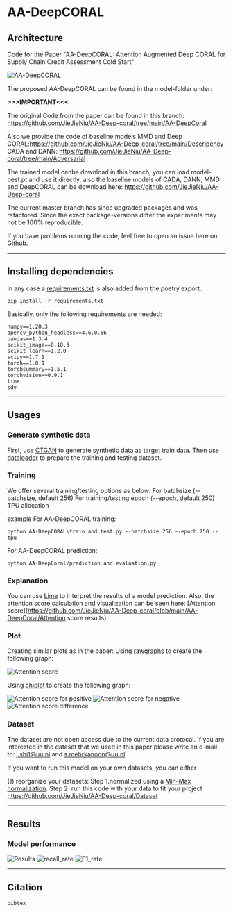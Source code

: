 # AA-DeepCORAL
## Architecture
Code for the Paper "AA-DeepCORAL: Attention Augmented Deep CORAL for Supply Chain Credit Assessment Cold Start" 

![AA-DeepCORAL](artchi.jpg)

The proposed AA-DeepCORAL can be found in the model-folder under: 

**>>>IMPORTANT<<<**

The original Code from the paper can be found in this branch: https://github.com/JieJieNiu/AA-Deep-coral/tree/main/AA-DeepCoral

Also we provide the code of baseline models MMD and Deep CORAL:https://github.com/JieJieNiu/AA-Deep-coral/tree/main/Descripency
CADA and DANN: https://github.com/JieJieNiu/AA-Deep-coral/tree/main/Adversarial


The trained model canbe download in this branch, you can load model-best.pt and use it directly, also the baseline models of CADA, DANN, MMD and DeepCORAL can be download here: 
https://github.com/JieJieNiu/AA-Deep-coral

The current master branch has since upgraded packages and was refactored. Since the exact package-versions differ the experiments may not be 100% reproducible.

If you have problems running the code, feel free to open an issue here on Github.

---

## Installing dependencies
In any case a [requirements.txt](requirements.txt) is also added from the poetry export.
```
pip install -r requirements.txt
```

Basically, only the following requirements are needed:
```
numpy==1.20.3
opencv_python_headless==4.6.0.66
pandas==1.3.4
scikit_image==0.18.3
scikit_learn==1.2.0
scipy==1.7.1
torch==1.8.1
torchsummary==1.5.1
torchvision==0.9.1
lime
sdv
```

---

## Usages
### Generate synthetic data
First, use [CTGAN](https://github.com/JieJieNiu/AA-Deep-coral/blob/main/Dataset/CTGAN) to generate synthetic data as target train data. Then use [dataloader](https://github.com/JieJieNiu/AA-Deep-coral/blob/main/Dataset/Dataloader) to prepare the training and testing dataset.



### Training
We offer several training/testing options as below:
For batchsize (--batchsize, default 256)
For training/testing epoch (--epoch, default 250)
TPU allocation 


example
For AA-DeepCORAL training:
```
python AA-DeepCORAL\train and test.py --batchsize 256 --epoch 250 --tpu
```
For AA-DeepCORAL prediction:
```
python AA-DeepCoral/prediction and evaluation.py
```

### Explanation
You can use [Lime](https://github.com/JieJieNiu/AA-Deep-coral/blob/main/Lime) to interpret the results of a model prediction. 
Also, the attention score calculation and visualization can be seen here: [Attention score](https://github.com/JieJieNiu/AA-Deep-coral/blob/main/AA-DeepCoral/Attention score results)


### Plot

Creating similar plots as in the paper: 
Using [rawgraphs](https://www.rawgraphs.io/) to create the following graph:

![Attention score](viz.jpg)

Using [chiplot](https://www.chiplot.online/) to create the following graph:

![Attention score for positive](pos.jpg)
![Attention score for negative](neg.jpg)
![Attention score difference](diff.jpg)

### Dataset
The dataset are not open access due to the current data protocal. If you are interested in the dataset that we used in this paper please write an e-mail to: j.shi1@uu.nl and s.mehrkanoon@uu.nl

If you want to run this model on your own datasets, you can either

(1) reorganize your datasets: Step 1.normalized using a [Min-Max normalization](https://en.wikipedia.org/wiki/Feature_scaling#Rescaling_(min-max_normalization)). Step 2. run this code with your data to fit your project https://github.com/JieJieNiu/AA-Deep-coral/Dataset

---


## Results
### Model performance
![Results](results.png)
![recall_rate](recall_rate.jpg)
![F1_rate](f1_rate.jpg)

---
## Citation
```
bibtex
```
